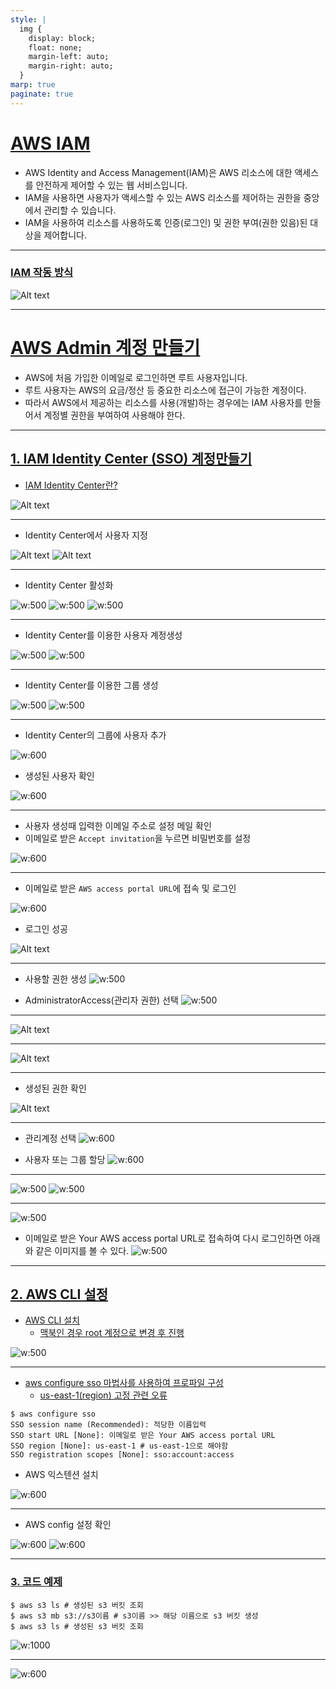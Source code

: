 ```yaml
---
style: |
  img {
    display: block;
    float: none;
    margin-left: auto;
    margin-right: auto;
  }
marp: true
paginate: true
---
```

# [AWS IAM](https://docs.aws.amazon.com/ko_kr/IAM/latest/UserGuide/intro-structure.html)
- AWS Identity and Access Management(IAM)은 AWS 리소스에 대한 액세스를 안전하게 제어할 수 있는 웹 서비스입니다. 
- IAM을 사용하면 사용자가 액세스할 수 있는 AWS 리소스를 제어하는 권한을 중앙에서 관리할 수 있습니다. 
- IAM을 사용하여 리소스를 사용하도록 인증(로그인) 및 권한 부여(권한 있음)된 대상을 제어합니다.

---
### [IAM 작동 방식](https://aws.amazon.com/ko/blogs/korea/new-for-identity-federation-use-employee-attributes-for-access-control-in-aws/)

![Alt text](./img/account/image1.png)

---
# [AWS Admin 계정 만들기](https://docs.aws.amazon.com/ko_kr/streams/latest/dev/setting-up.html)
- AWS에 처음 가입한 이메일로 로그인하면 루트 사용자입니다.
- 루트 사용자는 AWS의 요금/정산 등 중요한 리소스에 접근이 가능한 계정이다. 
- 따라서 AWS에서 제공하는 리소스를 사용(개발)하는 경우에는 IAM 사용자를 만들어서 계정별 권한을 부여하여 사용해야 한다. 

---
## [1. IAM Identity Center (SSO) 계정만들기](https://growth-coder.tistory.com/115)
- [IAM Identity Center란?](https://docs.aws.amazon.com/ko_kr/singlesignon/latest/userguide/what-is.html)

![Alt text](./img/account/image-2.png)

---
- Identity Center에서 사용자 지정 

![Alt text](./img/account/image-3.png)
![Alt text](./img/account/image-4.png)

---
- Identity Center 활성화 

![w:500](./img/account/image-5.png)
![w:500](./img/account/image-6.png)
![w:500](./img/account/image-7.png)

---
- Identity Center를 이용한 사용자 계정생성

![w:500](./img/account/image-8.png)
![w:500](./img/account/image-9.png)

---
- Identity Center를 이용한 그룹 생성

![w:500](./img/account/image-10.png)
![w:500](./img/account/image-11.png)

---
- Identity Center의 그룹에 사용자 추가

![w:600](./img/account/image-12.png)

- 생성된 사용자 확인 

![w:600](./img/account/image-20.png)

---
- 사용자 생성때 입력한 이메일 주소로 설정 메일 확인 
- 이메일로 받은 `Accept invitation`을 누르면 비밀번호를 설정

![w:600](./img/account/image-13.png)

---
- 이메일로 받은 `AWS access portal URL`에 접속 및 로그인

![w:600](./img/account/image-13.png)

- 로그인 성공 

![Alt text](./img/account/image-15.png)

---
- 사용할 권한 생성 
![w:500](./img/account/image-16.png)

- AdministratorAccess(관리자 권한) 선택 
![w:500](./img/account/image-17.png)

---
![Alt text](./img/account/image-18.png)

---
![Alt text](./img/account/image-19.png)

---
- 생성된 권한 확인 

![Alt text](./img/account/image-14.png)

---
- 관리계정 선택
![w:600](./img/account/image-21.png)

- 사용자 또는 그룹 할당
![w:600](./img/account/image-22.png)

---
![w:500](./img/account/image-23.png)
![w:500](./img/account/image-24.png)

---
![w:500](./img/account/image-25.png)

- 이메일로 받은 Your AWS access portal URL로 접속하여 다시 로그인하면 아래와 같은 이미지를 볼 수 있다. 
![w:500](./img/account/image-26.png)


---
## [2. AWS CLI 설정](https://docs.aws.amazon.com/ko_kr/streams/latest/dev/setup-awscli.html)
- [AWS CLI 설치](https://docs.aws.amazon.com/ko_kr/cli/latest/userguide/getting-started-install.html)
  - [맥북인 경우 root 계정으로 변경 후 진행](https://heeestorys.tistory.com/877)

![w:500](./img/account/image.png)

---
- [aws configure sso 마법사를 사용하여 프로파일 구성](https://docs.aws.amazon.com/ko_kr/cli/latest/userguide/sso-configure-profile-token.html)
  - [us-east-1(region) 고정 관련 오류](https://github.com/aws/aws-toolkit-vscode/issues/3009)
```shell
$ aws configure sso
SSO session name (Recommended): 적당한 이름입력
SSO start URL [None]: 이메일로 받은 Your AWS access portal URL
SSO region [None]: us-east-1 # us-east-1으로 해야함
SSO registration scopes [None]: sso:account:access
```
- AWS 익스텐션 설치 

![w:600](./img/account/image-27.png)

---
- AWS config 설정 확인 

![w:600](./img/account/image-28.png)
![w:600](./img/account/image-29.png)


---
### [3. 코드 예제](https://docs.aws.amazon.com/ko_kr/cli/latest/userguide/cli-services-s3-commands.html)
```shell
$ aws s3 ls # 생성된 s3 버킷 조회 
$ aws s3 mb s3://s3이름 # s3이름 >> 해당 이름으로 s3 버킷 생성  
$ aws s3 ls # 생성된 s3 버킷 조회 
```
![w:1000](./img/account/image-1.png)

---
![w:600](./img/account/image-30.png)


